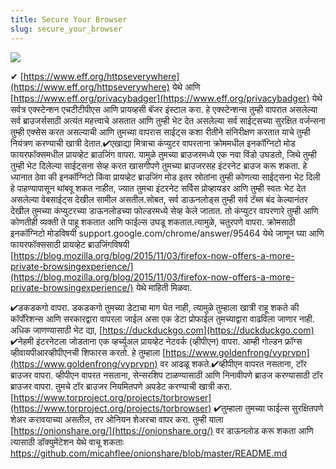 ```yaml
---
title: Secure Your Browser
slug: secure_your_browser
---
```


![](/images/coverchap_6.jpg)





✔ [https://www.eff.org/httpseverywhere](https://www.eff.org/httpseverywhere) येथे आणि [https://www.eff.org/privacybadger](https://www.eff.org/privacybadger) येथे सर्वत्र एक्स्टेन्शन एचटीटीपीएस आणि प्रायव्हसी बॅजर इंस्टाल करा. हे एक्स्टेन्शन्स तुम्ही वापरात असलेल्या सर्व ब्राउजर्ससाठी अत्यंत महत्त्वाचे असतात आणि तुम्ही भेट देत असलेल्या सर्व साईट्सच्या सुरक्षित वर्जन्सना तुम्ही एक्सेस करत असल्याची आणि तुमच्या वापरास साईट्स कशा रीतीने संनिरीक्षण करतात याचे तुम्ही नियंत्रण करण्याची खात्री देतात.✔एखाद्या मित्राचा कंप्युटर वापरताना क्रोममधील इनकॉग्निटो मोड फायरफॉक्समधील प्रायव्हेट ब्राउजिंग वापरा. यामुळे तुमच्या ब्राउजरमध्ये एक नवा विंडो उघडतो, जिथे तुम्ही तुम्ही भेट दिलेल्या साईट्सना सेव्ह करत खासगीपणे तुमच्या ब्राउजरसह इंटरनेट ब्राउज करू शकता.   हे ध्यानात ठेवा की इनकॉग्निटो किंवा प्रायव्हेट ब्राउजिंग मोड इतर स्रोतांना तुम्ही कोणत्या साईट्सना भेट दिली हे पाहण्यापासून थांबवू शकत नाहीत, ज्यात तुमचा इंटरनेट सर्विस प्रोव्हायडर आणि तुम्ही स्वतः भेट देत असलेल्या वेबसाईट्स देखील सामील असतील.सोबत, सर्व डाऊनलोड्स तुम्ही सर्व टॅब्स बंद केल्यानंतर देखील तुमच्या कंप्युटरच्या डाऊनलोडच्या फोल्डरमध्ये सेव्ह केले जातात. तो कंप्युटर वापरणारे तुम्ही आणि कोणतीही व्यक्ती ते पाहू शकतात आणि फाईल्स उघडू शकतात.त्यामुळे, चतुरपणे वापरा. क्रोमसाठी इनकॉग्निटो मोडविषयी support.google.com/chrome/answer/95464 येथे जाणून घ्या आणि फायरफॉक्ससाठी प्रायव्हेट ब्राउजिंगविषयी [https://blog.mozilla.org/blog/2015/11/03/firefox-now-offers-a-more-private-browsingexperience/](https://blog.mozilla.org/blog/2015/11/03/firefox-now-offers-a-more-private-browsingexperience/) येथे माहिती मिळवा.


✔डकडकगो वापरा. डकडकगो तुमच्या डेटाचा माग घेत नाही, त्यामुळे तुम्हाला खात्री राहू शकते की कॉर्पोरेशन्स आणि सरकारद्वारा वापरला जाईल असा एक डेटा प्रोफाईल तुमच्याद्वारा वाढविला जाणार नाही. अधिक जाणण्यासाठी भेट द्या, [https://duckduckgo.com](https://duckduckgo.com)  ✔नेहमी इंटरनेटला जोडताना एक व्हर्च्युअल प्रायव्हेट नेटवर्क (व्हीपीएन) वापरा. आम्ही गोल्डन फ्रॉग्स व्हीवायपीआरव्हीपीएनची शिफारस करतो. हे तुम्हाला [https://www.goldenfrong/vyprvpn](https://www.goldenfrong/vyprvpn) वर आढळू शकते.✔व्हीपीएन वापरत नसताना, टॉर ब्राउजर वापरा. व्हीपीएन वापरत नसताना, सेन्सरशिप टाळण्यासाठी आणि निनावीपणे ब्राउज करण्यासाठी टॉर ब्राउजर वापरा. तुमचे टॉर ब्राउजर नियमितपणे अपडेट करण्याची खात्री करा. [https://www.torproject.org/projects/torbrowser](https://www.torproject.org/projects/torbrowser) ✔तुम्हाला तुमच्या फाईल्स सुरक्षितपणे शेअर करावयाच्या असतील, तर ओनियन शेअरचा वापर करा. तुम्ही याला [https://onionshare.org/](https://onionshare.org/)  वर डाऊनलोड करू शकता आणि त्यासाठी डॉक्युमेंटेशन येथे वाचू शकताः https://github.com/micahflee/onionshare/blob/master/README.md